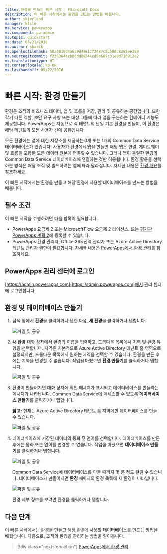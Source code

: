 ```yaml
---
title: 환경을 만드는 빠른 시작 | Microsoft Docs
description: 이 빠른 시작에서는 환경을 만드는 방법을 배웁니다.
author: skjerland
manager: kfile
ms.service: powerapps
ms.component: pa-admin
ms.topic: quickstart
ms.date: 03/21/2018
ms.author: sharik
ms.openlocfilehash: 50a3819d4a659d48e1372487c5b50dc8295ee398
ms.sourcegitcommit: f236364ecb06dd86244cd9a607c31e0d716912e2
ms.translationtype: HT
ms.contentlocale: ko-KR
ms.lasthandoff: 05/22/2018
---
```

# <a name="quickstart-create-an-environment"></a>빠른 시작: 환경 만들기
환경은 조직의 비즈니스 데이터, 앱 및 흐름을 저장, 관리 및 공유하는 공간입니다. 또한 각기 다른 역할, 보안 요구 사항 또는 대상 그룹에 따라 앱을 구분하는 컨테이너 기능도 제공합니다. PowerApps는 자동으로 각 테넌트의 단일 기본 환경을 만들며, 이 환경은 해당 테넌트의 모든 사용자 간에 공유됩니다.

모든 환경에는 앱에 대한 저장소를 제공하는 0개 또는 1개의 Common Data Service 데이터베이스가 있습니다. 사용자가 환경에서 앱을 만들면 해당 앱은 연결, 게이트웨이 및 흐름을 포함한 모든 데이터 원본에 연결할 수 있습니다. 그러나 앱이 동일한 환경의 Common Data Service 데이터베이스에 연결하는 것만 허용됩니다. 환경 활용을 선택하는 방식은 해당 조직 및 빌드하려는 앱에 따라 달라집니다. 자세한 내용은 [환경 개요](environments-overview.md)를 참조하세요.

이 빠른 시작에서는 환경을 만들고 해당 환경에 사용할 데이터베이스를 만드는 방법을 배웁니다.

## <a name="prerequisites"></a>필수 조건
 이 빠른 시작을 수행하려면 다음 항목이 필요합니다.
 * PowerApps 요금제 2 또는 Microsoft Flow 요금제 2 라이선스. 또는 [평가판 PowerApps 계획 2](https://web.powerapps.com/signup?redirect=marketing&email=)에 등록할 수 있습니다.
 * PowerApps 환경 관리자, Office 365 전역 관리자 또는 Azure Active Directory 테넌트 관리자 권한이 필요합니다. 자세한 내용은 [PowerApps에서 환경 관리](environments-administration.md)를 참조하세요.

## <a name="sign-in-to-the-powerapps-admin-center"></a>PowerApps 관리 센터에 로그인
[https://admin.powerapps.com](https://admin.powerapps.com)에서 관리 센터에 로그인합니다.

## <a name="create-an-environment-and-database"></a>환경 및 데이터베이스 만들기
1. 탐색 창에서 **환경**을 클릭하거나 탭한 다음, **새 환경**을 클릭하거나 탭합니다.

    ![파일 및 공유](./media/create-environment/new-environment.png)
2. **새 환경** 대화 상자에서 환경의 이름을 입력하고, 드롭다운 목록에서 지역 및 환경 유형을 선택합니다. 지역은 기본적으로 Azure Active Directory 테넌트 홈 영역으로 설정되지만, 드롭다운 목록에서 원하는 지역을 선택할 수 있습니다. 환경을 만든 후에는 지역을 변경할 수 없습니다. 작업을 마쳤으면 **환경 만들기**를 클릭하거나 탭합니다.

    ![파일 및 공유](./media/create-environment/new-environment-dialog.png)
3. 환경이 만들어지면 대화 상자에 확인 메시지가 표시되고 데이터베이스를 만들라는 메시지가 나타납니다. Common Data Service에 액세스할 수 있도록 **데이터베이스 만들기**를 클릭하거나 탭합니다.

    **참고:** 현재는 Azure Active Directory 테넌트 홈 지역에만 데이터베이스를 만들 수 있습니다.

    ![파일 및 공유](./media/create-environment/create-database-dialog.png)
4. 데이터베이스에 저장된 데이터의 통화 및 언어를 선택합니다. 데이터베이스를 만든 후에는 통화 또는 언어를 변경할 수 없습니다. 작업을 마쳤으면 **데이터베이스 만들기**를 클릭하거나 탭합니다.

    ![파일 및 공유](./media/create-environment/create-database-dialog2.png)

    Common Data Service에 데이터베이스를 만들 때까지 몇 분 정도 걸릴 수 있습니다. 데이터베이스가 만들어지면 **환경** 페이지의 환경 목록에 새 환경이 나타납니다.

    ![파일 및 공유](./media/create-environment/new-environment-created.png)

    환경 세부 정보를 보려면 환경을 클릭하거나 탭합니다.

## <a name="next-steps"></a>다음 단계
이 빠른 시작에서는 환경을 만들고 해당 환경에 사용할 데이터베이스를 만드는 방법을 배웠습니다. 다음으로, 조직의 환경을 관리하는 방법을 알아봅니다.

> [!div class="nextstepaction"]
> [PowerApps에서 환경 관리](environments-administration.md)
